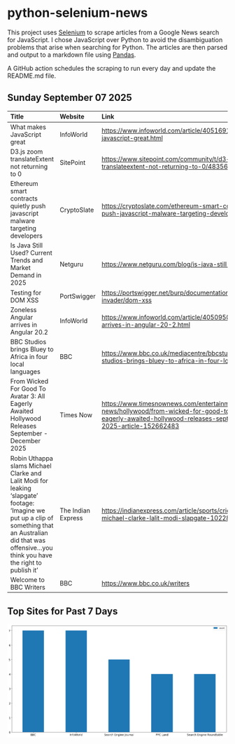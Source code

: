 # python-selenium-news

This project uses [Selenium](https://www.seleniumhq.org/) to scrape articles from a Google News search for JavaScript.
I chose JavaScript over Python to avoid the disambiguation problems that arise when searching for Python.
The articles are then parsed and output to a markdown file using [Pandas](https://pandas.pydata.org/).

A GitHub action schedules the scraping to run every day and update the README.md file.

## Sunday September 07 2025


| Title                                                                                                                                                                                                          | Website            | Link                                                                                                                                                                        |
|:---------------------------------------------------------------------------------------------------------------------------------------------------------------------------------------------------------------|:-------------------|:----------------------------------------------------------------------------------------------------------------------------------------------------------------------------|
| What makes JavaScript great                                                                                                                                                                                    | InfoWorld          | https://www.infoworld.com/article/4051691/what-makes-javascript-great.html                                                                                                  |
| D3.js zoom translateExtent not returning to 0                                                                                                                                                                  | SitePoint          | https://www.sitepoint.com/community/t/d3-js-zoom-translateextent-not-returning-to-0/483569                                                                                  |
| Ethereum smart contracts quietly push javascript malware targeting developers                                                                                                                                  | CryptoSlate        | https://cryptoslate.com/ethereum-smart-contracts-quietly-push-javascript-malware-targeting-developers/                                                                      |
| Is Java Still Used? Current Trends and Market Demand in 2025                                                                                                                                                   | Netguru            | https://www.netguru.com/blog/is-java-still-used                                                                                                                             |
| Testing for DOM XSS                                                                                                                                                                                            | PortSwigger        | https://portswigger.net/burp/documentation/desktop/tools/dom-invader/dom-xss                                                                                                |
| Zoneless Angular arrives in Angular 20.2                                                                                                                                                                       | InfoWorld          | https://www.infoworld.com/article/4050950/zoneless-angular-arrives-in-angular-20-2.html                                                                                     |
| BBC Studios brings Bluey to Africa in four local languages                                                                                                                                                     | BBC                | https://www.bbc.co.uk/mediacentre/bbcstudios/2025/bbc-studios-brings-bluey-to-africa-in-four-local-languages                                                                |
| From Wicked For Good To Avatar 3: All Eagerly Awaited Hollywood Releases September - December 2025                                                                                                             | Times Now          | https://www.timesnownews.com/entertainment-news/hollywood/from-wicked-for-good-to-avatar-3-all-eagerly-awaited-hollywood-releases-september-december-2025-article-152662483 |
| Robin Uthappa slams Michael Clarke and Lalit Modi for leaking ‘slapgate’ footage: ‘Imagine we put up a clip of something that an Australian did that was offensive…you think you have the right to publish it’ | The Indian Express | https://indianexpress.com/article/sports/cricket/robin-uthappa-michael-clarke-lalit-modi-slapgate-10228240/lite/                                                            |
| Welcome to BBC Writers                                                                                                                                                                                         | BBC                | https://www.bbc.co.uk/writers                                                                                                                                               |
## Top Sites for Past 7 Days

![Graph of Top Sites](https://raw.githubusercontent.com/dan-mba/python-selenium-news/main/last-week.png)
